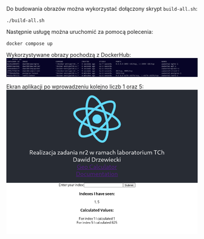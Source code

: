 Do budowania obrazów można wykorzystać dołączony skrypt `build-all.sh`:
```
./build-all.sh
```

Następnie usługę można uruchomić za pomocą polecenia:
```
docker compose up
```

Wykorzystywane obrazy pochodzą z DockerHub:
![img_2.png](img_2.png)

Ekran aplikacji po wprowadzeniu kolejno liczb 1 oraz 5:
![img_3.png](img_3.png)